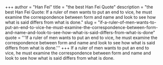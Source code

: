 +++
author = "Han Fei"
title = "the best Han Fei Quote"
description = "the best Han Fei Quote: If a ruler of men wants to put an end to vice, he must examine the correspondence between form and name and look to see how what is said differs from what is done."
slug = "if-a-ruler-of-men-wants-to-put-an-end-to-vice-he-must-examine-the-correspondence-between-form-and-name-and-look-to-see-how-what-is-said-differs-from-what-is-done"
quote = '''If a ruler of men wants to put an end to vice, he must examine the correspondence between form and name and look to see how what is said differs from what is done.'''
+++
If a ruler of men wants to put an end to vice, he must examine the correspondence between form and name and look to see how what is said differs from what is done.
